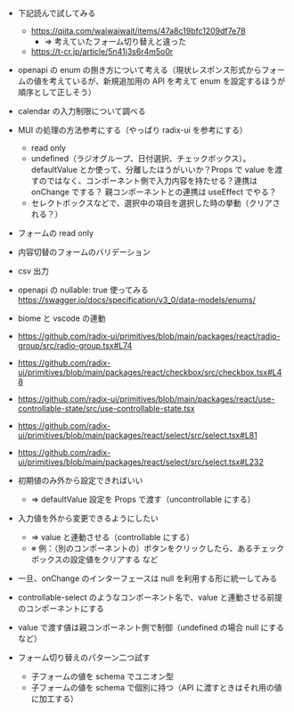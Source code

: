 - 下記読んで試してみる
  - https://qiita.com/waiwaiwait/items/47a8c19bfc1209df7e78
    - ⇒ 考えていたフォーム切り替えと違った
  - https://t-cr.jp/article/5n41j3s6r4m5o0r
- openapi の enum の捌き方について考える（現状レスポンス形式からフォームの値を考えているが、新規追加用の API を考えて enum を設定するほうが順序として正しそう）
- calendar の入力制限について調べる
- MUI の処理の方法参考にする（やっぱり radix-ui を参考にする）
  - read only
  - undefined（ラジオグループ、日付選択、チェックボックス）。defaultValue とか使って、分離したほうがいいか？Props で value を渡すのではなく、コンポーネント側で入力内容を持たせる？連携は onChange でする？ 親コンポーネントとの連携は useEffect でやる？
  - セレクトボックスなどで、選択中の項目を選択した時の挙動（クリアされる？）
- フォームの read only
- 内容切替のフォームのバリデーション
- csv 出力
- openapi の nullable: true 使ってみる
  https://swagger.io/docs/specification/v3_0/data-models/enums/
- biome と vscode の連動

- https://github.com/radix-ui/primitives/blob/main/packages/react/radio-group/src/radio-group.tsx#L74
- https://github.com/radix-ui/primitives/blob/main/packages/react/checkbox/src/checkbox.tsx#L48
- https://github.com/radix-ui/primitives/blob/main/packages/react/use-controllable-state/src/use-controllable-state.tsx
- https://github.com/radix-ui/primitives/blob/main/packages/react/select/src/select.tsx#L81
- https://github.com/radix-ui/primitives/blob/main/packages/react/select/src/select.tsx#L232

- 初期値のみ外から設定できればいい
  - ⇒ defaultValue 設定を Props で渡す（uncontrollable にする）
- 入力値を外から変更できるようにしたい

  - ⇒ value と連動させる（controllable にする）
  - ※ 例：（別のコンポーネントの）ボタンをクリックしたら、あるチェックボックスの設定値をクリアする など

- 一旦、onChange のインターフェースは null を利用する形に統一してみる
- controllable-select のようなコンポーネント名で、value と連動させる前提のコンポーネントにする
- value で渡す値は親コンポーネント側で制御（undefined の場合 null にする など）

- フォーム切り替えのパターン二つ試す
  - 子フォームの値を schema でユニオン型
  - 子フォームの値を schema で個別に持つ（API に渡すときはそれ用の値に加工する）

